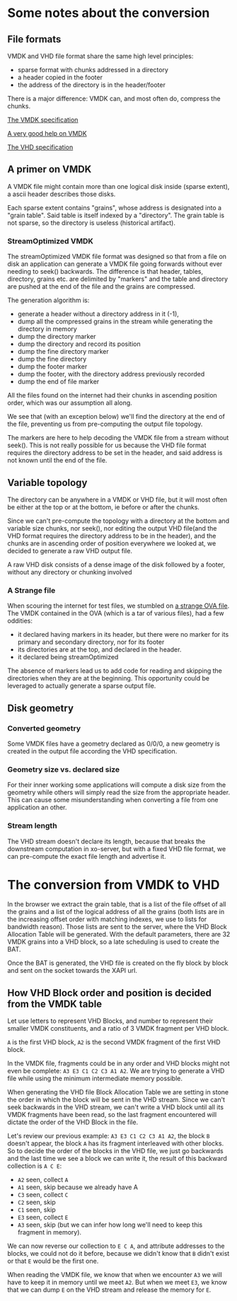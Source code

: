 # Some notes about the conversion
## File formats
VMDK and VHD file format share the same high level principles: 

 - sparse format with chunks addressed in a directory
 - a header copied in the footer
 - the address of the directory is in the header/footer
 
There is a major difference: VMDK can, and most often do, compress the 
chunks.

[The VMDK specification](https://www.vmware.com/support/developer/vddk/vmdk_50_technote.pdf)

[A very good help on VMDK](https://github.com/libyal/libvmdk/blob/master/documentation/VMWare%20Virtual%20Disk%20Format%20(VMDK).asciidoc)

[The VHD specification](http://download.microsoft.com/download/f/f/e/ffef50a5-07dd-4cf8-aaa3-442c0673a029/Virtual%20Hard%20Disk%20Format%20Spec_10_18_06.doc)

## A primer on VMDK
 A VMDK file might contain more than one logical disk inside (sparse extent), a ascii header describes those disks.

 Each sparse extent contains "grains", whose address is designated into a "grain table". Said table is itself indexed by a "directory". 
 The grain table is not sparse, so the directory is useless (historical artifact).

### StreamOptimized VMDK
The streamOptimized VMDK file format was designed so that from a file on
disk an application can generate a VMDK file going forwards without ever 
needing to seek() backwards. The difference is that header, tables, directory, grains etc. are delimited by "markers" 
and the table and directory are pushed at the end of the file and the grains are compressed.

The generation algorithm is:
 - generate a header without a
directory address in it (-1), 
 - dump all the compressed grains in the stream while generating the 
 directory in memory
 - dump the directory marker
 - dump the directory and record its position
 - dump the fine directory marker
 - dump the fine directory
 - dump the footer marker
 - dump the footer, with the directory address previously recorded
 - dump the end of file marker
 
All the files found on the internet had their chunks in ascending 
position order, which was our assumption all along.

We see that (with an exception below) we'll find the directory at the 
end of the file, preventing us from pre-computing the output file 
topology.

The markers are here to help decoding the VMDK file from a stream
without seek(). This is not really possible for us because the VHD file 
format requires the directory address to be set in the header, and said 
address is not known until the end of the file.

## Variable topology
The directory can be anywhere in a VMDK or VHD file, but it will most 
often be either at the top or at the bottom, ie before or after the 
chunks. 

Since we can't pre-compute the topology with a directory at the 
bottom and variable size chunks, nor seek(), nor editing the 
output VHD file(and the VHD format requires the directory address to be 
in the header), and the chunks are in ascending order of position 
everywhere we looked at, we decided to generate a raw VHD output file. 

A raw VHD disk consists of a dense image of the disk followed by a 
footer, without any directory or chunking involved

### A Strange file

When scouring the internet for test files, we stumbled on [a strange OVA file](http://blog.waldrondigital.com/2012/09/23/zoneminder-virtual-machine-appliance-for-vmware-esxi-workstation-fusion/). 
The VMDK contained in the OVA (which is a tar of various files), had a 
few oddities:

 - it declared having markers in its header, but there were no marker
 for its primary and secondary directory, nor for its footer
 - its directories are at the top, and declared in the header.
 - it declared being streamOptimized
 
The absence of markers lead us to add code for reading and 
skipping the directories when they are at the beginning. This 
opportunity could be leveraged to actually generate a sparse output 
file.
 
## Disk geometry
### Converted geometry
Some VMDK files have a geometry declared as 0/0/0, a new geometry is 
created in the output file according the VHD specification.
 
### Geometry size vs. declared size
For their inner working some applications will compute a disk size from 
the geometry while others will simply read the size from the appropriate 
header. This can cause some misunderstanding when converting a file from
one application an other.

### Stream length
The VHD stream doesn't declare its length, because that breaks the 
downstream computation in xo-server, but with a fixed VHD file format, 
we can pre-compute the exact file length and advertise it.


# The conversion from VMDK to VHD
In the browser we extract the grain table, that is a list of the file offset of all the grains and a list of the 
logical address of all the grains (both lists are in the increasing offset order with matching indexes, we use to lists 
for bandwidth reason). Those lists are sent to the server, where the VHD Block Allocation Table will be generated. 
With the default parameters, there are 32 VMDK grains into a VHD block, so a late scheduling is used to create the BAT.

Once the BAT is generated, the VHD file is created on the fly block by block and sent on the socket towards the XAPI url.

## How VHD Block order and position is decided from the VMDK table
Let use letters to represent VHD Blocks, and number to represent their smaller VMDK constituents, and a ratio of 3 VMDK 
fragment per VHD block.

`A` is the first VHD block, `A2` is the second VMDK fragment of the first VHD block.

In the VMDK file, fragments could be in any order and VHD blocks might not even be complete: `A3 E3 C1 C2 C3 A1 A2`.
We are trying to generate a VHD file while using the minimum intermediate memory possible.

When generating the VHD file Block Allocation Table we are setting in stone the order in which the block will be sent in
 the VHD stream. Since we can't seek backwards in the VHD stream, we can't write a VHD block until all its VMDK fragments 
 have been read, so the last fragment encountered will dictate the order of the VHD Block in the file.

Let's review our previous example: `A3 E3 C1 C2 C3 A1 A2`, the block `B` doesn't appear, the block `A` has its fragment 
interleaved with other blocks. So to decide the order of the blocks in the VHD file, we just go backwards and the last 
time we see a block we can write it, the result of this backward collection is `A C E`:
 - `A2` seen, collect `A`
 - `A1` seen, skip because we already have A
 - `C3` seen, collect `C`
 - `C2` seen, skip
 - `C1` seen, skip
 - `E3` seen, collect `E`
 - `A3` seen, skip (but we can infer how long we'll need to keep this fragment in memory).

We can now reverse our collection to `E C A`, and attribute addresses to the blocks, we could not do it before, because 
we didn't know that `B` didn't exist or that `E` would be the first one.

When reading the VMDK file, we know that when we encounter `A3` we will have to keep it in memory until we meet `A2`. 
But when we meet `E3`, we know that we can dump `E` on the VHD stream and release the memory for `E`.
